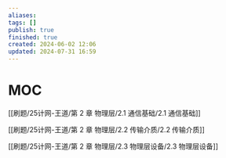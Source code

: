 ```yaml
---
aliases: 
tags: []
publish: true
finished: true
created: 2024-06-02 12:06
updated: 2024-07-31 16:59
---
```

# MOC

[[刷题/25计网-王道/第 2 章 物理层/2.1 通信基础/2.1 通信基础]]

[[刷题/25计网-王道/第 2 章 物理层/2.2 传输介质/2.2 传输介质]]

[[刷题/25计网-王道/第 2 章 物理层/2.3 物理层设备/2.3 物理层设备]]
